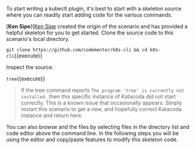 To start writing a kubectl plugin, it's best to start with a skeleton source where you can readily start adding code for the various commands.

[**Ken Sipe**]([Ken Sipe](https://www.linkedin.com/in/kensipe/) created the origin of the scenario and has provided a helpful skeleton for you to get started. Clone the source code to this scenario's local directory.

`git clone https://github.com/codementor/k8s-cli && cd k8s-cli`{{execute}}

Inspect the source.

`tree`{{execute}}

> If the tree command reports `The program 'tree' is currently not installed.` then this specific instance of Katacoda did not start correctly. This is a known issue that occasionally appears. Simply restart this scenario to get a new, and hopefully correct Katacoda instance and return here.

You can also browse and the files by selecting files in the directory list and code editor above the command line. In the following steps you will be using the editor and copy/paste features to modify this skeleton code.
